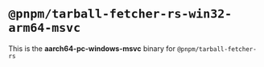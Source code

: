 # `@pnpm/tarball-fetcher-rs-win32-arm64-msvc`

This is the **aarch64-pc-windows-msvc** binary for `@pnpm/tarball-fetcher-rs`
